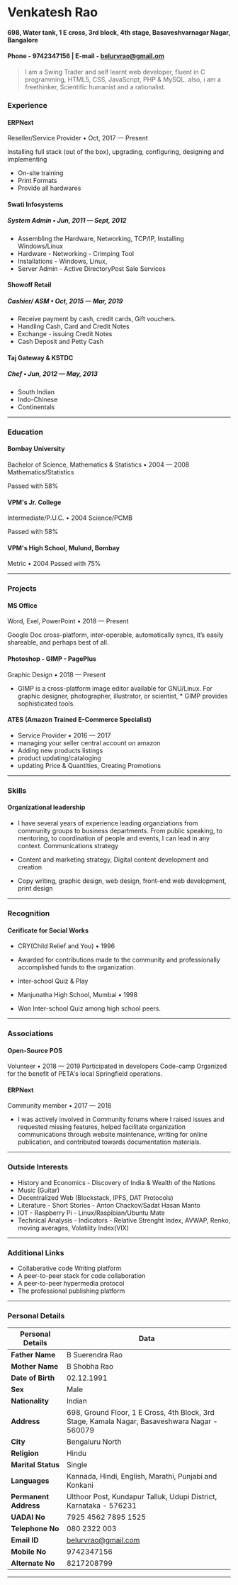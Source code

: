 Venkatesh Rao
======

#### 698, Water tank, 1 E cross, 3rd block, 4th stage, Basaveshvarnagar Nagar, Bangalore

#### Phone - 9742347156 | E-mail - belurvrao@gmail.om

>I am a Swing Trader and self learnt web developer, fluent in C programming, HTML5, CSS, JavaScript, PHP & MySQL. also, i am a freethinker, Scientific humanist and a rationalist.

### Experience
#### ERPNext
Reseller/Service Provider • Oct, 2017 — Present

Installing full stack (out of the box), upgrading, configuring, designing and implementing

* On-site training
* Print Formats
* Provide all hardwares

#### Swati Infosystems

##### System Admin • Jun, 2011 — Sept, 2012

* Assembling the Hardware, Networking, TCP/IP, Installing Windows/Linux
* Hardware - Networking - Crimping Tool
* Installations - Windows, Linux,
* Server Admin - Active DirectoryPost Sale Services

#### Showoff Retail
##### Cashier/ ASM • Oct, 2015 — Mar, 2019

* Receive payment by cash, credit cards, Gift vouchers.
* Handling Cash, Card and Credit Notes
* Exchange - issuing Credit Notes
* Cash Deposit and Petty Cash

#### Taj Gateway & KSTDC
##### Chef • Jun, 2012 — May, 2013

* South Indian
* Indo-Chinese
* Continentals

---

### Education
#### Bombay University
Bachelor of Science, Mathematics & Statistics • 2004 — 2008
Mathematics/Statistics

Passed with 58%
#### VPM's Jr. College
Intermediate/P.U.C. • 2004
Science/PCMB

Passed with 58%
#### VPM's High School, Mulund, Bombay
Metric • 2004
Passed with 75%

---

### Projects
#### MS Office
Word, Exel, PowerPoint • 2018 — Present

Google Doc cross-platform, inter-operable, automatically syncs, it’s easily shareable, and perhaps best of all.
#### Photoshop - GIMP - PagePlus
Graphic Design • 2018 — Present

* GIMP is a cross-platform image editor available for GNU/Linux. For graphic designer, photographer, illustrator, or scientist, * GIMP provides sophisticated tools.

#### ATES (Amazon Trained E-Commerce Specialist)
* Service Provider • 2016 — 2017
* managing your seller central account on amazon
* Adding new products listings
* product updating/cataloging
* updating Price & Quantities, Creating Promotions

---

### Skills

#### Organizational leadership

* I have several years of experience leading organziations from community groups to business departments. From public speaking, to mentoring, to coordination of people and events, I can lead in any context.
Communications strategy

* Content and marketing strategy,
Digital content development and creation

* Copy writing, graphic design, web design, front-end web development, print design

---

### Recognition

#### Cerificate for Social Works
* CRY(Child Relief and You) • 1996

* Awarded for contributions made to the community and professionally accomplished funds to the organization.
* Inter-school Quiz & Play
* Manjunatha High School, Mumbai • 1998
* Won Inter-school Quiz among high school peers.

---

### Associations

#### Open-Source POS
Volunteer • 2018 — 2019
Participated in developers Code-camp Organized for the benefit of PETA's local Springfield operations.

#### ERPNext
Community member • 2017 — 2018

* I was actively involved in Community forums where I raised issues and requested missing features, helped facilitate organization communications through website maintenance, writing for online publication, and contributed towards documentation materials.

---

### Outside Interests

* History and Economics - Discovery of India & Wealth of the Nations
* Music (Guitar)
* Decentralized Web (Blockstack, IPFS, DAT Protocols)
* Literature - Short Stories - Anton Chackov/Sadat Hasan Manto
* IOT - Raspberry Pi - Linux/Raspibian/Ubuntu Mate
* Technical Analysis - Indicators - Relative Strenght Index, AVWAP, Renko, moving averages, Volatility Index(VIX)

---

### Additional Links

* Collaberative code Writing platform
* A peer-to-peer stack for code collaboration
* A peer-to-peer hypermedia protocol
* The professional publishing platform

---

### Personal Details

Personal Details | Data
--- | --- 
**Father Name** |   B Suerendra Rao
**Mother Name** |  B Shobha Rao
**Date of Birth** |  02.12.1991
**Sex** |  Male
**Nationality** |  Indian
**Address** |  698, Ground Floor, 1 E Cross, 4th Block, 3rd Stage, Kamala Nagar, Basaveshwara Nagar - 560079
**City** |  Bengaluru North
**Religion** |  Hindu
**Marital Status** |  Single
**Languages** |  Kannada, Hindi, English, Marathi, Punjabi and Konkani
**Permanent Address** |  Ulthoor Post, Kundapur Talluk, Udupi District, Karnataka - 576231
**UADAI No** |  7925 4562 7895 1525
**Telephone No** |  080 2322 003
**Email ID** |  belurvrao@gmail.com
**Mobile No** |  9742347156
**Alternate No** |  8217208799

---

